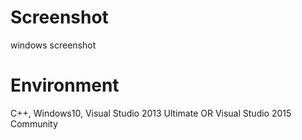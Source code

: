 # Screenshot

windows screenshot

# Environment

C++, Windows10, Visual Studio 2013 Ultimate OR Visual Studio 2015 Community
